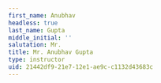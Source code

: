 ```yaml
---
first_name: Anubhav
headless: true
last_name: Gupta
middle_initial: ''
salutation: Mr.
title: Mr. Anubhav Gupta
type: instructor
uid: 21442df9-21e7-12e1-ae9c-c1132d43683c
---
```

